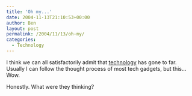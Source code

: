 ```yaml
---
title: 'Oh my...'
date: 2004-11-13T21:10:53+00:00
author: Ben
layout: post
permalink: /2004/11/13/oh-my/
categories:
  - Technology
---
```

I think we can all satisfactorily admit that [technology](http://www.nytimes.com/2004/11/11/technology/circuits/11hugs.html?ex=1100754000&en=95f5402149274588&amp;ei=5040&partner=MOREOVER) has gone to far. Usually I can follow the thought process of most tech gadgets, but this... Wow.

Honestly. What were they thinking?